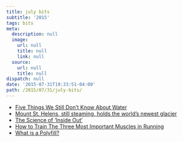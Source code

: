 ```yaml
---
title: july bits
subtitle: '2015'
tags: bits
meta:
  description: null
  image:
    url: null
    title: null
    link: null
  source:
    url: null
    title: null
dispatch: null
date: '2015-07-31T19:33:51-04:00'
path: /2015/07/31/july-bits/
---
```

* [Five Things We Still Don’t Know About Water][fiveThings]
* [Mount St. Helens, still steaming, holds the world’s newest glacier][newG]
* [The Science of ‘Inside Out’][inSideOut]
* [How to Train The Three Most Important Muscles in Running][triMuscles]
* [What is a Polyfill?][polyfill]


[newG]: http://www.seattletimes.com/seattle-news/environment/nws-restless-volcano-also-holds-the-worlds-newest-glacier/
[inSideOut]: http://www.nytimes.com/2015/07/05/opinion/sunday/the-science-of-inside-out.html?_r=0
[triMuscles]: http://home.trainingpeaks.com/blog/article/how-to-train-the-three-most-important-muscles-in-running
[fiveThings]: http://nautil.us/issue/25/water/five-things-we-still-dont-know-about-water
[polyfill]: https://remysharp.com/2010/10/08/what-is-a-polyfill


